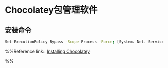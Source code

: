 # Chocolatey包管理软件


## 安装命令
```bash
Set-ExecutionPolicy Bypass -Scope Process -Force; [System. Net. ServicePointManager]:: SecurityProtocol = [System. Net. ServicePointManager]:: SecurityProtocol -bor 3072; iex ((New-Object System. Net. WebClient). DownloadString (' https://community.chocolatey.org/install.ps1 '))
```

%%Reference
link:: [Installing Chocolatey](https://chocolatey.org/install)

%%


